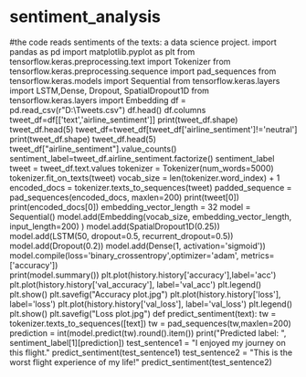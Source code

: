 # sentiment_analysis
#the code reads sentiments of the texts: a data science project.
import pandas as pd 
import matplotlib.pyplot as plt 
from tensorflow.keras.preprocessing.text import Tokenizer 
from tensorflow.keras.preprocessing.sequence import pad_sequences 
from tensorflow.keras.models import Sequential 
from tensorflow.keras.layers import LSTM,Dense, Dropout, SpatialDropout1D 
from tensorflow.keras.layers import Embedding 
df = pd.read_csv(r"D:\Tweets.csv")
df.head()
df.columns
tweet_df=df[['text','airline_sentiment']]
print(tweet_df.shape)
tweet_df.head(5)
tweet_df=tweet_df[tweet_df['airline_sentiment']!='neutral']
print(tweet_df.shape)
tweet_df.head(5)
tweet_df["airline_sentiment"].value_counts()
sentiment_label=tweet_df.airline_sentiment.factorize()
sentiment_label
tweet = tweet_df.text.values 
tokenizer = Tokenizer(num_words=5000) 
tokenizer.fit_on_texts(tweet) 
vocab_size = len(tokenizer.word_index) + 1 
encoded_docs = tokenizer.texts_to_sequences(tweet) 
padded_sequence = pad_sequences(encoded_docs, maxlen=200)
print(tweet[0])
print(encoded_docs[0])
embedding_vector_length = 32 
model = Sequential() 
model.add(Embedding(vocab_size, embedding_vector_length, input_length=200) ) 
model.add(SpatialDropout1D(0.25)) 
model.add(LSTM(50, dropout=0.5, recurrent_dropout=0.5)) 
model.add(Dropout(0.2)) 
model.add(Dense(1, activation='sigmoid')) 
model.compile(loss='binary_crossentropy',optimizer='adam', metrics=['accuracy'])  
print(model.summary()) 
plt.plot(history.history['accuracy'],label='acc')
plt.plot(history.history['val_accuracy'], label='val_acc')
plt.legend()
plt.show()
plt.savefig("Accuracy plot.jpg")
plt.plot(history.history['loss'], label='loss')
plt.plot(history.history['val_loss'], label='val_loss') 
plt.legend() 
plt.show() 
plt.savefig("Loss plot.jpg")
def predict_sentiment(text): 
    tw = tokenizer.texts_to_sequences([text]) 
    tw = pad_sequences(tw,maxlen=200) 
    prediction = int(model.predict(tw).round().item()) 
    print("Predicted label: ", sentiment_label[1][prediction])
test_sentence1 = "I enjoyed my journey on this flight." 
predict_sentiment(test_sentence1) 
test_sentence2 = "This is the worst flight experience of my life!" 
predict_sentiment(test_sentence2)
